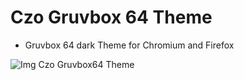 # Czo Gruvbox 64 Theme

- Gruvbox 64 dark Theme for Chromium and Firefox

![Img Czo Gruvbox64 Theme](/store/ff-czo-gruvbox64.png)

